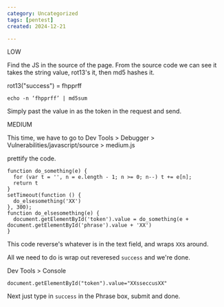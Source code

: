 ```yaml
---
category: Uncategorized
tags: [pentest]
created: 2024-12-21

---
```

LOW

Find the JS in the source of the page.
From the source code we can see it takes the string value, rot13's it, then md5 hashes it.

rot13("success") = fhpprff

```
echo -n ‘fhpprff’ | md5sum
```

Simply past the value in as the token in the request and send.

MEDIUM

This time, we have to go to Dev Tools > Debugger > Vulnerabilities/javascript/source > medium.js

prettify the code.

```
function do_something(e) {
  for (var t = '', n = e.length - 1; n >= 0; n--) t += e[n];
  return t
}
setTimeout(function () {
  do_elsesomething('XX')
}, 300);
function do_elsesomething(e) {
  document.getElementById('token').value = do_something(e + document.getElementById('phrase').value + 'XX')
}
```

This code reverse's whatever is in the text field, and wraps `XX`s around.  

All we need to do is wrap out reveresed `success` and we're done.

Dev Tools > Console
```
document.getElementById("token").value="XXsseccusXX"
```

Next just type in `success` in the Phrase box, submit and done.


